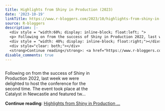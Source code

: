 ```yaml
---
title: Highlights from Shiny in Production (2023)
date: '2023-10-19'
linkTitle: https://www.r-bloggers.com/2023/10/highlights-from-shiny-in-production-2023/
source: R-bloggers
description: |-
  <div style = "width:60%; display: inline-block; float:left; ">
  <p> Following on from the success of Shiny in Production 2022, last week we were delighted to host the conference for the second time. The event took place at the Catalyst in Newcastle and featured tw...</p></div>
  <div style = "width: 40%; display: inline-block; float:right;"></div>
  <div style="clear: both;"></div>
  <strong>Continue reading</strong>: <a href="https://www.r-bloggers.com/2023/10/highlights-from-shiny-in-production-2023/">Highlights from Shiny in Production ...
disable_comments: true
---
```

<div style = "width:60%; display: inline-block; float:left; ">
<p> Following on from the success of Shiny in Production 2022, last week we were delighted to host the conference for the second time. The event took place at the Catalyst in Newcastle and featured tw...</p></div>
<div style = "width: 40%; display: inline-block; float:right;"></div>
<div style="clear: both;"></div>
<strong>Continue reading</strong>: <a href="https://www.r-bloggers.com/2023/10/highlights-from-shiny-in-production-2023/">Highlights from Shiny in Production ...